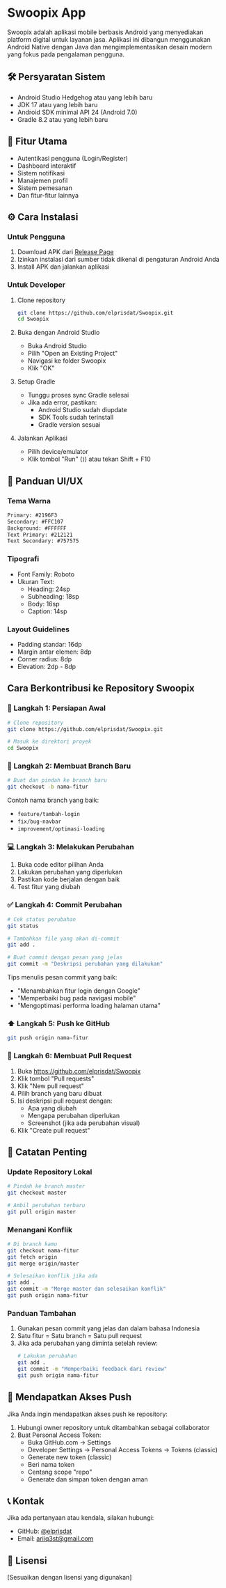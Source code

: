 # Swoopix App

Swoopix adalah aplikasi mobile berbasis Android yang menyediakan platform digital untuk layanan jasa. Aplikasi ini dibangun menggunakan Android Native dengan Java dan mengimplementasikan desain modern yang fokus pada pengalaman pengguna.

## 🛠️ Persyaratan Sistem
- Android Studio Hedgehog atau yang lebih baru
- JDK 17 atau yang lebih baru
- Android SDK minimal API 24 (Android 7.0)
- Gradle 8.2 atau yang lebih baru

## 📱 Fitur Utama
- Autentikasi pengguna (Login/Register)
- Dashboard interaktif
- Sistem notifikasi
- Manajemen profil
- Sistem pemesanan
- Dan fitur-fitur lainnya

## ⚙️ Cara Instalasi

### Untuk Pengguna
1. Download APK dari [Release Page](https://github.com/elprisdat/Swoopix/releases)
2. Izinkan instalasi dari sumber tidak dikenal di pengaturan Android Anda
3. Install APK dan jalankan aplikasi

### Untuk Developer
1. Clone repository
   ```bash
   git clone https://github.com/elprisdat/Swoopix.git
   cd Swoopix
   ```

2. Buka dengan Android Studio
   - Buka Android Studio
   - Pilih "Open an Existing Project"
   - Navigasi ke folder Swoopix
   - Klik "OK"

3. Setup Gradle
   - Tunggu proses sync Gradle selesai
   - Jika ada error, pastikan:
     - Android Studio sudah diupdate
     - SDK Tools sudah terinstall
     - Gradle version sesuai

4. Jalankan Aplikasi
   - Pilih device/emulator
   - Klik tombol "Run" (⟩) atau tekan Shift + F10

## 🎨 Panduan UI/UX

### Tema Warna
```xml
Primary: #2196F3
Secondary: #FFC107
Background: #FFFFFF
Text Primary: #212121
Text Secondary: #757575
```

### Tipografi
- Font Family: Roboto
- Ukuran Text:
  - Heading: 24sp
  - Subheading: 18sp
  - Body: 16sp
  - Caption: 14sp

### Layout Guidelines
- Padding standar: 16dp
- Margin antar elemen: 8dp
- Corner radius: 8dp
- Elevation: 2dp - 8dp

## Cara Berkontribusi ke Repository Swoopix

### 🚀 Langkah 1: Persiapan Awal
```bash
# Clone repository
git clone https://github.com/elprisdat/Swoopix.git

# Masuk ke direktori proyek
cd Swoopix
```

### 🌿 Langkah 2: Membuat Branch Baru
```bash
# Buat dan pindah ke branch baru
git checkout -b nama-fitur
```
Contoh nama branch yang baik:
- `feature/tambah-login`
- `fix/bug-navbar`
- `improvement/optimasi-loading`

### 💻 Langkah 3: Melakukan Perubahan
1. Buka code editor pilihan Anda
2. Lakukan perubahan yang diperlukan
3. Pastikan kode berjalan dengan baik
4. Test fitur yang diubah

### ✅ Langkah 4: Commit Perubahan
```bash
# Cek status perubahan
git status

# Tambahkan file yang akan di-commit
git add .

# Buat commit dengan pesan yang jelas
git commit -m "Deskripsi perubahan yang dilakukan"
```

Tips menulis pesan commit yang baik:
- "Menambahkan fitur login dengan Google"
- "Memperbaiki bug pada navigasi mobile"
- "Mengoptimasi performa loading halaman utama"

### ⬆️ Langkah 5: Push ke GitHub
```bash
git push origin nama-fitur
```

### 🔄 Langkah 6: Membuat Pull Request
1. Buka https://github.com/elprisdat/Swoopix
2. Klik tombol "Pull requests"
3. Klik "New pull request"
4. Pilih branch yang baru dibuat
5. Isi deskripsi pull request dengan:
   - Apa yang diubah
   - Mengapa perubahan diperlukan
   - Screenshot (jika ada perubahan visual)
6. Klik "Create pull request"

## 📝 Catatan Penting

### Update Repository Lokal
```bash
# Pindah ke branch master
git checkout master

# Ambil perubahan terbaru
git pull origin master
```

### Menangani Konflik
```bash
# Di branch kamu
git checkout nama-fitur
git fetch origin
git merge origin/master

# Selesaikan konflik jika ada
git add .
git commit -m "Merge master dan selesaikan konflik"
git push origin nama-fitur
```

### Panduan Tambahan
1. Gunakan pesan commit yang jelas dan dalam bahasa Indonesia
2. Satu fitur = Satu branch = Satu pull request
3. Jika ada perubahan yang diminta setelah review:
   ```bash
   # Lakukan perubahan
   git add .
   git commit -m "Memperbaiki feedback dari review"
   git push origin nama-fitur
   ```

## 🔐 Mendapatkan Akses Push

Jika Anda ingin mendapatkan akses push ke repository:
1. Hubungi owner repository untuk ditambahkan sebagai collaborator
2. Buat Personal Access Token:
   - Buka GitHub.com → Settings
   - Developer Settings → Personal Access Tokens → Tokens (classic)
   - Generate new token (classic)
   - Beri nama token
   - Centang scope "repo"
   - Generate dan simpan token dengan aman

## 📞 Kontak

Jika ada pertanyaan atau kendala, silakan hubungi:
- GitHub: [@elprisdat](https://github.com/elprisdat)
- Email: ariiq3st@gmail.com

## 📜 Lisensi

[Sesuaikan dengan lisensi yang digunakan]
